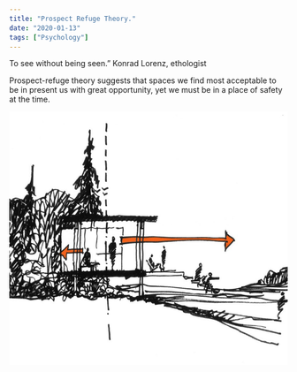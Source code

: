 ```yaml
---
title: "Prospect Refuge Theory."
date: "2020-01-13"
tags: ["Psychology"]
---
```


To see without being seen.” Konrad Lorenz, ethologist

Prospect-refuge theory suggests that spaces we find most acceptable to be in present us with great opportunity, yet we must be in a place of safety at the time.

![Prospect Refuge Illustration](images/prospectRefuge.jpg)

